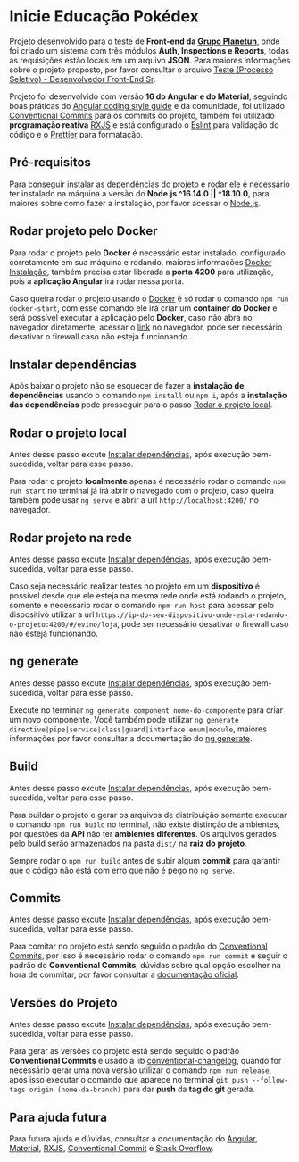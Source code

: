 # Inicie Educação Pokédex

Projeto desenvolvido para o teste de **Front-end da [Grupo Planetun](https://www.grupoplanetun.com.br/)**, onde foi criado um sistema com três módulos **Auth, Inspections e Reports**, todas as requisições estão locais em um arquivo **JSON**. Para maiores informações sobre o projeto proposto, por favor consultar o arquivo [Teste (Processo Seletivo) - Desenvolvedor Front-End Sr](<./src/assets/files/Teste%20(Processo%20Seletivo)%20-%20Desenvolvedor%20Front-End%20Sr.pdf>).

Projeto foi desenvolvido com versão **16 do Angular e do Material**, seguindo boas práticas do [Angular coding style guide](https://angular.io/guide/styleguide) e da comunidade, foi utilizado [Conventional Commits](https://www.conventionalcommits.org/en/v1.0.0/#specification) para os commits do projeto, também foi utilizado **programação reativa** [RXJS](https://rxjs.dev/) e está configurado o [Eslint](https://eslint.org/) para validação do código e o [Prettier](https://prettier.io/) para formatação.

## Pré-requisitos

Para conseguir instalar as dependências do projeto e rodar ele é necessário ter instalado na máquina a versão do **Node.js ^16.14.0 || ^18.10.0**, para maiores sobre como fazer a instalação, por favor acessar o [Node.js](https://nodejs.org/en).

## Rodar projeto pelo Docker

Para rodar o projeto pelo **Docker** é necessário estar instalado, configurado corretamente em sua máquina e rodando, maiores informações [Docker Instalação](https://docs.docker.com/desktop/), também precisa estar liberada a **porta 4200** para utilização, pois a **aplicação Angular** irá rodar nessa porta.

Caso queira rodar o projeto usando o [Docker](https://www.docker.com/) é só rodar o comando `npm run docker-start`, com esse comando ele irá criar um **container do Docker** e será possível executar a aplicação pelo **Docker**, caso não abra no navegador diretamente, acessar o [link](http://localhost:4200) no navegador, pode ser necessário desativar o firewall caso não esteja funcionando.

## Instalar dependências

Após baixar o projeto não se esquecer de fazer a **instalação de dependências** usando o comando `npm install` ou `npm i`, após a **instalação das dependências** pode prosseguir para o passo [Rodar o projeto local](#rodar-o-projeto-local).

## Rodar o projeto local

Antes desse passo excute [Instalar dependências](#instalar-dependências), após execução bem-sucedida, voltar para esse passo.

Para rodar o projeto **localmente** apenas é necessário rodar o comando `npm run start` no terminal já irá abrir o navegado com o projeto, caso queira também pode usar `ng serve` e abrir a url `http://localhost:4200/` no navegador.

## Rodar projeto na rede

Antes desse passo excute [Instalar dependências](#instalar-dependências), após execução bem-sucedida, voltar para esse passo.

Caso seja necessário realizar testes no projeto em um **dispositivo** é possível desde que ele esteja na mesma rede onde está rodando o projeto, somente é necessário rodar o comando `npm run host` para acessar pelo dispositivo utilizar a url `https://ip-do-seu-dispositivo-onde-esta-rodando-o-projeto:4200/#/evino/loja`, pode ser necessário desativar o firewall caso não esteja funcionando.

## ng generate

Antes desse passo excute [Instalar dependências](#instalar-dependências), após execução bem-sucedida, voltar para esse passo.

Execute no terminar `ng generate component nome-do-componente` para criar um novo componente. Você também pode utilizar `ng generate directive|pipe|service|class|guard|interface|enum|module`, maiores informações por favor consultar a documentação do [ng generate](https://angular.io/cli/generate).

## Build

Antes desse passo excute [Instalar dependências](#instalar-dependências), após execução bem-sucedida, voltar para esse passo.

Para buildar o projeto e gerar os arquivos de distribuição somente executar o comando `npm run build` no terminal, não existe distinção de ambientes, por questões da **API** não ter **ambientes diferentes**. Os arquivos gerados pelo build serão armazenados na pasta `dist/` na **raiz do projeto**.

Sempre rodar o `npm run build` antes de subir algum **commit** para garantir que o código não está com erro que não é pego no `ng serve`.

## Commits

Antes desse passo excute [Instalar dependências](#instalar-dependências), após execução bem-sucedida, voltar para esse passo.

Para comitar no projeto está sendo seguido o padrão do [Conventional Commits](https://www.conventionalcommits.org/en/v1.0.0/#specification), por isso é necessário rodar o comando `npm run commit` e seguir o padrão do **Conventional Commits**, dúvidas sobre qual opção escolher na hora de commitar, por favor consultar a [documentação oficial](https://www.conventionalcommits.org/en/v1.0.0/#specification).

## Versões do Projeto

Antes desse passo excute [Instalar dependências](#instalar-dependências), após execução bem-sucedida, voltar para esse passo.

Para gerar as versões do projeto está sendo seguido o padrão **Conventional Commits** e usado a lib [conventional-changelog](https://github.com/conventional-changelog/conventional-changelog/tree/master/packages/standard-changelog), quando for necessário gerar uma nova versão utilizar o comando `npm run release`, após isso executar o comando que aparece no terminal `git push --follow-tags origin (nome-da-branch)` para dar **push** da **tag do git** gerada.

## Para ajuda futura

Para futura ajuda e dúvidas, consultar a documentação do [Angular](https://angular.io/), [Material](https://material.angular.io/), [RXJS](https://rxjs.dev/), [Conventional Commit](https://www.conventionalcommits.org/en/v1.0.0/) e [Stack Overflow](https://stackoverflow.com/).
